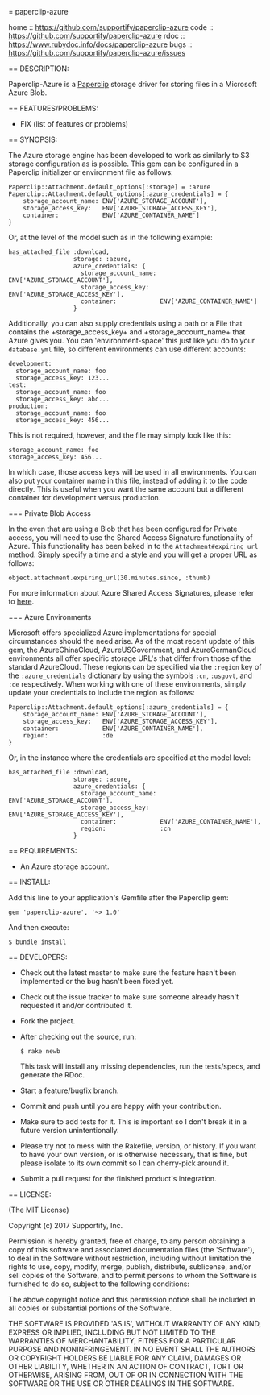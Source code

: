 = paperclip-azure

home  :: https://github.com/supportify/paperclip-azure
code  :: https://github.com/supportify/paperclip-azure
rdoc  :: https://www.rubydoc.info/docs/paperclip-azure
bugs  :: https://github.com/supportify/paperclip-azure/issues

== DESCRIPTION:

Paperclip-Azure is a [Paperclip](https://github.com/thoughtbot/paperclip) storage driver for storing files in a Microsoft Azure Blob.

== FEATURES/PROBLEMS:

* FIX (list of features or problems)

== SYNOPSIS:

The Azure storage engine has been developed to work as similarly to S3 storage configuration as is possible.  This gem can be configured in a Paperclip initializer or environment file as follows:

    Paperclip::Attachment.default_options[:storage] = :azure
    Paperclip::Attachment.default_options[:azure_credentials] = {
        storage_account_name: ENV['AZURE_STORAGE_ACCOUNT'],
        storage_access_key:   ENV['AZURE_STORAGE_ACCESS_KEY'],
        container:            ENV['AZURE_CONTAINER_NAME']
    }

Or, at the level of the model such as in the following example:

    has_attached_file :download,
                      storage: :azure,
                      azure_credentials: {
                        storage_account_name: ENV['AZURE_STORAGE_ACCOUNT'],
                        storage_access_key:   ENV['AZURE_STORAGE_ACCESS_KEY'],
                        container:            ENV['AZURE_CONTAINER_NAME']
                      }

Additionally, you can also supply credentials using a path or a File that contains the +storage_access_key+ and +storage_account_name+ that Azure gives you. You can 'environment-space' this just like you do to your `database.yml` file, so different environments can use different accounts:

    development:
      storage_account_name: foo
      storage_access_key: 123...
    test:
      storage_account_name: foo
      storage_access_key: abc...
    production:
      storage_account_name: foo
      storage_access_key: 456...

This is not required, however, and the file may simply look like this:

    storage_account_name: foo
    storage_access_key: 456...

In which case, those access keys will be used in all environments. You can also put your container name in this file, instead of adding it to the code directly. This is useful when you want the same account but a different container for development versus production.


=== Private Blob Access

In the even that are using a Blob that has been configured for Private access, you will need to use the Shared Access Signature functionality of Azure.  This functionality has been baked in to the `Attachment#expiring_url` method. Simply specify a time and a style and you will get a proper URL as follows:

    object.attachment.expiring_url(30.minutes.since, :thumb)

For more information about Azure Shared Access Signatures, please refer to [here](http://azure.microsoft.com/en-us/documentation/articles/storage-dotnet-shared-access-signature-part-1/).

=== Azure Environments

Microsoft offers specialized Azure implementations for special circumstances should the need arise.  As of the most recent update of this gem, the AzureChinaCloud, AzureUSGovernment, and AzureGermanCloud environments all offer specific storage URL's that differ from those of the standard AzureCloud.  These regions can be specified via the `:region` key of the `:azure_credentials` dictionary by using the symbols `:cn`, `:usgovt`, and `:de` respectively.  When working with one of these environments, simply update your credentials to include the region as follows:

    Paperclip::Attachment.default_options[:azure_credentials] = {
        storage_account_name: ENV['AZURE_STORAGE_ACCOUNT'],
        storage_access_key:   ENV['AZURE_STORAGE_ACCESS_KEY'],
        container:            ENV['AZURE_CONTAINER_NAME'],
        region:               :de
    }

Or, in the instance where the credentials are specified at the model level:

    has_attached_file :download,
                      storage: :azure,
                      azure_credentials: {
                        storage_account_name: ENV['AZURE_STORAGE_ACCOUNT'],
                        storage_access_key:   ENV['AZURE_STORAGE_ACCESS_KEY'],
                        container:            ENV['AZURE_CONTAINER_NAME'],
                        region:               :cn
                      }

== REQUIREMENTS:

* An Azure storage account.

== INSTALL:

Add this line to your application's Gemfile after the Paperclip gem:

    gem 'paperclip-azure', '~> 1.0'

And then execute:

    $ bundle install

== DEVELOPERS:

* Check out the latest master to make sure the feature hasn't been implemented or the bug hasn't been fixed yet.
* Check out the issue tracker to make sure someone already hasn't requested it and/or contributed it.
* Fork the project.
* After checking out the source, run:

      $ rake newb

  This task will install any missing dependencies, run the tests/specs, and generate the RDoc.
* Start a feature/bugfix branch.
* Commit and push until you are happy with your contribution.
* Make sure to add tests for it. This is important so I don't break it in a future version unintentionally.
* Please try not to mess with the Rakefile, version, or history. If you want to have your own version, or is otherwise necessary, that is fine, but please isolate to its own commit so I can cherry-pick around it.
* Submit a pull request for the finished product's integration.

== LICENSE:

(The MIT License)

Copyright (c) 2017 Supportify, Inc.

Permission is hereby granted, free of charge, to any person obtaining a copy of this software and associated documentation files (the 'Software'), to deal in the Software without restriction, including without limitation the rights to use, copy, modify, merge, publish, distribute, sublicense, and/or sell copies of the Software, and to permit persons to whom the Software is furnished to do so, subject to the following conditions:

The above copyright notice and this permission notice shall be included in all copies or substantial portions of the Software.

THE SOFTWARE IS PROVIDED 'AS IS', WITHOUT WARRANTY OF ANY KIND, EXPRESS OR IMPLIED, INCLUDING BUT NOT LIMITED TO THE WARRANTIES OF MERCHANTABILITY, FITNESS FOR A PARTICULAR PURPOSE AND NONINFRINGEMENT. IN NO EVENT SHALL THE AUTHORS OR COPYRIGHT HOLDERS BE LIABLE FOR ANY CLAIM, DAMAGES OR OTHER LIABILITY, WHETHER IN AN ACTION OF CONTRACT, TORT OR OTHERWISE, ARISING FROM, OUT OF OR IN CONNECTION WITH THE SOFTWARE OR THE USE OR OTHER DEALINGS IN THE SOFTWARE.
